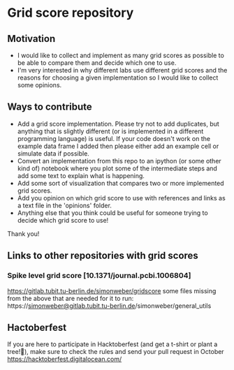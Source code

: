 # Grid score repository

## Motivation

- I would like to collect and implement as many grid scores as possible to be able to compare them and decide which one to use.
- I'm very interested in why different labs use different grid scores and the reasons for choosing a given implementation so I would like to collect some opinions.

## Ways to contribute

- Add a grid score implementation. Please try not to add duplicates, but anything that is slightly different (or is implemented in a different programming language) is useful. If your code doesn't work on the example data frame I added then please either add an example cell or simulate data if possible.
- Convert an implementation from this repo to an ipython (or some other kind of) notebook where you plot some of the intermediate steps and add some text to explain what is happening.
- Add some sort of visualization that compares two or more implemented grid scores.
- Add you opinion on which grid score to use with references and links as a text file in the 'opinions' folder.
- Anything else that you think could be useful for someone trying to decide which grid score to use!

Thank you!



## Links to other repositories with grid scores

### Spike level grid score [10.1371/journal.pcbi.1006804]
https://gitlab.tubit.tu-berlin.de/simonweber/gridscore
some files missing from the above that are needed for it to run:
https://simonweber@gitlab.tubit.tu-berlin.de/simonweber/general_utils


## Hactoberfest
If you are here to participate in Hacktoberfest (and get a t-shirt or plant a tree!:evergreen_tree:), make sure to check the rules and send your pull request in October https://hacktoberfest.digitalocean.com/



